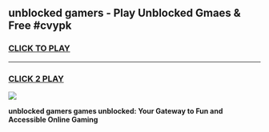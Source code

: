 
## unblocked gamers - Play Unblocked Gmaes & Free #cvypk
<h3>
<a href="https://news.freeplayer.one?title=unblocked_gamers&ref=24F">CLICK TO PLAY</a></h3>
<hr>

<h3>
<a href="https://news.freeplayer.one?title=unblocked_gamers&ref=24F">CLICK 2 PLAY</a>
  
</h3>

<a href="https://news.freeplayer.one?title=unblocked_gamers&ref=24F/"><img src="https://clearcache.store/games.png"></a>


**unblocked gamers games unblocked: Your Gateway to Fun and Accessible Online Gaming**
